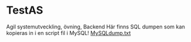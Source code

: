 # TestAS
Agil systemutveckling, övning, Backend
Här finns SQL dumpen som kan kopieras in i en script fil i MySQL!
[MySQLdump.txt](https://github.com/BryanABM/TestAS/files/8522024/MySQLdump.txt)
